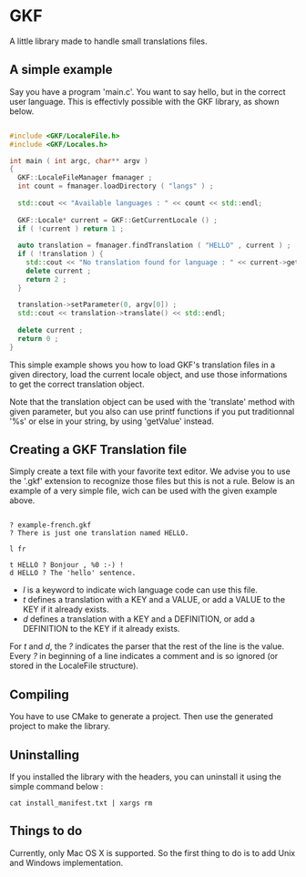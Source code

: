# GKF
A little library made to handle small translations files.

## A simple example

Say you have a program 'main.c'. You want to say hello, but in the correct user language. This is effectivly possible with the 
GKF library, as shown below. 

```c++

#include <GKF/LocaleFile.h>
#include <GKF/Locales.h>

int main ( int argc, char** argv )
{
  GKF::LocaleFileManager fmanager ;
  int count = fmanager.loadDirectory ( "langs" ) ;
  
  std::cout << "Available languages : " << count << std::endl;
  
  GKF::Locale* current = GKF::GetCurrentLocale () ;
  if ( !current ) return 1 ;
  
  auto translation = fmanager.findTranslation ( "HELLO" , current ) ;
  if ( !translation ) {
    std::cout << "No translation found for language : " << current->getLangName () << std::endl;
    delete current ;
    return 2 ;
  }
  
  translation->setParameter(0, argv[0]) ;
  std::cout << translation->translate() << std::endl;
  
  delete current ;
  return 0 ;
}

```

This simple example shows you how to load GKF's translation files in a given directory, load the current locale object, and 
use those informations to get the correct translation object. 

Note that the translation object can be used with the 'translate' method with given parameter, but you also can use printf 
functions if you put traditionnal '%s' or else in your string, by using 'getValue' instead.

## Creating a GKF Translation file

Simply create a text file with your favorite text editor. We advise you to use the '.gkf' extension to recognize those files
but this is not a rule. Below is an example of a very simple file, wich can be used with the given example above.

```

? example-french.gkf
? There is just one translation named HELLO. 

l fr

t HELLO ? Bonjour , %0 :-) !
d HELLO ? The 'hello' sentence.

```

- *l* is a keyword to indicate wich language code can use this file.
- *t* defines a translation with a KEY and a VALUE, or add a VALUE to the KEY if it already exists. 
- *d* defines a translation with a KEY and a DEFINITION, or add a DEFINITION to the KEY if it already exists.

For *t* and *d*, the *?* indicates the parser that the rest of the line is the value. Every *?* in beginning of a line 
indicates a comment and is so ignored (or stored in the LocaleFile structure).

## Compiling

You have to use CMake to generate a project. Then use the generated project to make the library. 

## Uninstalling

If you installed the library with the headers, you can uninstall it using the simple command below : 

```
cat install_manifest.txt | xargs rm
```

## Things to do

Currently, only Mac OS X is supported. So the first thing to do is to add Unix and Windows implementation.
